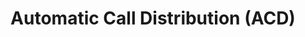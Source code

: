 ---
title: Automatic Call Distribution (ACD)
next: /call-distribution/prompts-and-music-on-hold/
url: /call-distribution/
linkde: /anrufverteilung/
description: Automatic Call Distribution or ACD is a key component of VoIP phone systems that automates how calls are routed and is used by businesses to create more professional, customer orientated call experiences with features including advanced features such as custom prompts, Music on Hold (MoH), Interactive Voice Response Menus (IVR) and Skills Based Routing. 
Keywords:
    - ACD
    - Automated Call Distribution
    - Call Routing
    - Music on Hold 
    - MoH
    - Custom Prompts
    - Skills Based Routing
    - IVR
    - Calendars
    - Business Hours
    - Interactive Voice Response
weight: 7
icon: <i class="fa fa-map-signs" aria-hidden="true"></i>
---